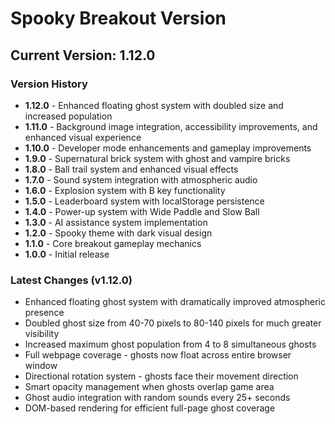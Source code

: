 # Spooky Breakout Version

## Current Version: 1.12.0

### Version History
- **1.12.0** - Enhanced floating ghost system with doubled size and increased population
- **1.11.0** - Background image integration, accessibility improvements, and enhanced visual experience
- **1.10.0** - Developer mode enhancements and gameplay improvements
- **1.9.0** - Supernatural brick system with ghost and vampire bricks
- **1.8.0** - Ball trail system and enhanced visual effects
- **1.7.0** - Sound system integration with atmospheric audio
- **1.6.0** - Explosion system with B key functionality
- **1.5.0** - Leaderboard system with localStorage persistence
- **1.4.0** - Power-up system with Wide Paddle and Slow Ball
- **1.3.0** - AI assistance system implementation
- **1.2.0** - Spooky theme with dark visual design
- **1.1.0** - Core breakout gameplay mechanics
- **1.0.0** - Initial release

### Latest Changes (v1.12.0)
- Enhanced floating ghost system with dramatically improved atmospheric presence
- Doubled ghost size from 40-70 pixels to 80-140 pixels for much greater visibility
- Increased maximum ghost population from 4 to 8 simultaneous ghosts
- Full webpage coverage - ghosts now float across entire browser window
- Directional rotation system - ghosts face their movement direction
- Smart opacity management when ghosts overlap game area
- Ghost audio integration with random sounds every 25+ seconds
- DOM-based rendering for efficient full-page ghost coverage
